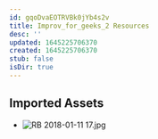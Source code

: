 ```yaml
---
id: gqoDvaEOTRVBk0jYb4s2v
title: Improv_for_geeks_2 Resources
desc: ''
updated: 1645225706370
created: 1645225706370
stub: false
isDir: true
---
```

## Imported Assets
- ![RB 2018-01-11 17.jpg](/assets/rb-2018-01-11-17.jpg)
